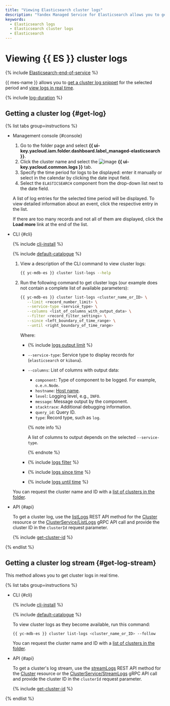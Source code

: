 ```yaml
---
title: "Viewing Elasticsearch cluster logs"
description: "Yandex Managed Service for Elasticsearch allows you to get cluster logs for viewing and analyzing."
keywords:
  - Elasticsearch logs
  - Elasticsearch cluster logs
  - Elasticsearch
---
```


# Viewing {{ ES }} cluster logs

{% include [Elasticsearch-end-of-service](../../_includes/mdb/mes/note-end-of-service.md) %}

{{ mes-name }} allows you to [get a cluster log snippet](#get-log) for the selected period and [view logs in real time](#get-log-stream).

{% include [log-duration](../../_includes/mdb/log-duration.md) %}

## Getting a cluster log {#get-log}

{% list tabs group=instructions %}

- Management console {#console}

   1. Go to the folder page and select **{{ ui-key.yacloud.iam.folder.dashboard.label_managed-elasticsearch }}**.
   1. Click the cluster name and select the ![image](../../_assets/console-icons/receipt.svg) **{{ ui-key.yacloud.common.logs }}** tab.
   1. Specify the time period for logs to be displayed: enter it manually or select in the calendar by clicking the date input field.
   1. Select the `ELASTICSEARCH` component from the drop-down list next to the date field.

   A list of log entries for the selected time period will be displayed. To view detailed information about an event, click the respective entry in the list.

   If there are too many records and not all of them are displayed, click the **Load more** link at the end of the list.

- CLI {#cli}

   {% include [cli-install](../../_includes/cli-install.md) %}

   {% include [default-catalogue](../../_includes/default-catalogue.md) %}

   1. View a description of the CLI command to view cluster logs:

      ```bash
      {{ yc-mdb-es }} cluster list-logs --help
      ```

   1. Run the following command to get cluster logs (our example does not contain a complete list of available parameters):

      ```bash
      {{ yc-mdb-es }} cluster list-logs <cluster_name_or_ID> \
         --limit <record_number_limit> \
         --service-type <service_type> \
         --columns <list_of_columns_with_output_data> \
         --filter <record_filter_settings> \
         --since <left_boundary_of_time_range> \
         --until <right_boundary_of_time_range>
      ```

      Where:

      * {% include [logs output limit](../../_includes/cli/logs/limit.md) %}
      * `--service-type`: Service type to display records for (`elasticsearch` or `kibana`).
      * `--columns`: List of columns with output data:
         * `component`: Type of component to be logged. For example, `o.e.n.Node`.
         * `hostname`: [Host name](cluster-hosts.md#list-hosts).
         * `level`: Logging level, e.g., `INFO`.
         * `message`: Message output by the component.
         * `stacktrace`: Additional debugging information.
         * `query_id`: Query ID.
         * `type`: Record type, such as `log`.

         {% note info %}

         A list of columns to output depends on the selected `--service-type`.

         {% endnote %}

      * {% include [logs filter](../../_includes/cli/logs/filter.md) %}
      * {% include [logs since time](../../_includes/cli/logs/since.md) %}
      * {% include [logs until time](../../_includes/cli/logs/until.md) %}

   You can request the cluster name and ID with a [list of clusters in the folder](cluster-list.md#list-clusters).

- API {#api}

   To get a cluster log, use the [listLogs](../api-ref/Cluster/listLogs.md) REST API method for the [Cluster](../api-ref/Cluster/index.md) resource or the [ClusterService/ListLogs](../api-ref/grpc/cluster_service.md#ListLogs) gRPC API call and provide the cluster ID in the `clusterId` request parameter.

   {% include [get-cluster-id](../../_includes/managed-elasticsearch/get-cluster-id.md) %}

{% endlist %}

## Getting a cluster log stream {#get-log-stream}

This method allows you to get cluster logs in real time.

{% list tabs group=instructions %}

- CLI {#cli}

   {% include [cli-install](../../_includes/cli-install.md) %}

   {% include [default-catalogue](../../_includes/default-catalogue.md) %}

   To view cluster logs as they become available, run this command:

   ```bash
   {{ yc-mdb-es }} cluster list-logs <cluster_name_or_ID> --follow
   ```

   You can request the cluster name and ID with a [list of clusters in the folder](cluster-list.md#list-clusters).

- API {#api}

   To get a cluster's log stream, use the [streamLogs](../api-ref/Cluster/streamLogs.md) REST API method for the [Cluster](../api-ref/Cluster/index.md) resource or the [ClusterService/StreamLogs](../api-ref/grpc/cluster_service.md#StreamLogs) gRPC API call and provide the cluster ID in the `clusterId` request parameter.

   {% include [get-cluster-id](../../_includes/managed-elasticsearch/get-cluster-id.md) %}

{% endlist %}
